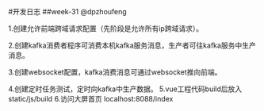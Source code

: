 #开发日志
##week-31
@dpzhoufeng

1.创建允许前端跨域请求配置（先阶段是允许所有ip跨域请求）。

2.创建kafka消费者程序可消费本机kafka服务消息，生产者可往kafka服务中生产消息。

3.创建websocket配置，kafka消费消息可通过websocket推向前端。

4.创建定时任务测试，定时向kafka中生产数据。
5.vue工程代码build后放入static/js/build
6.访问大屏首页 localhost:8088/index





